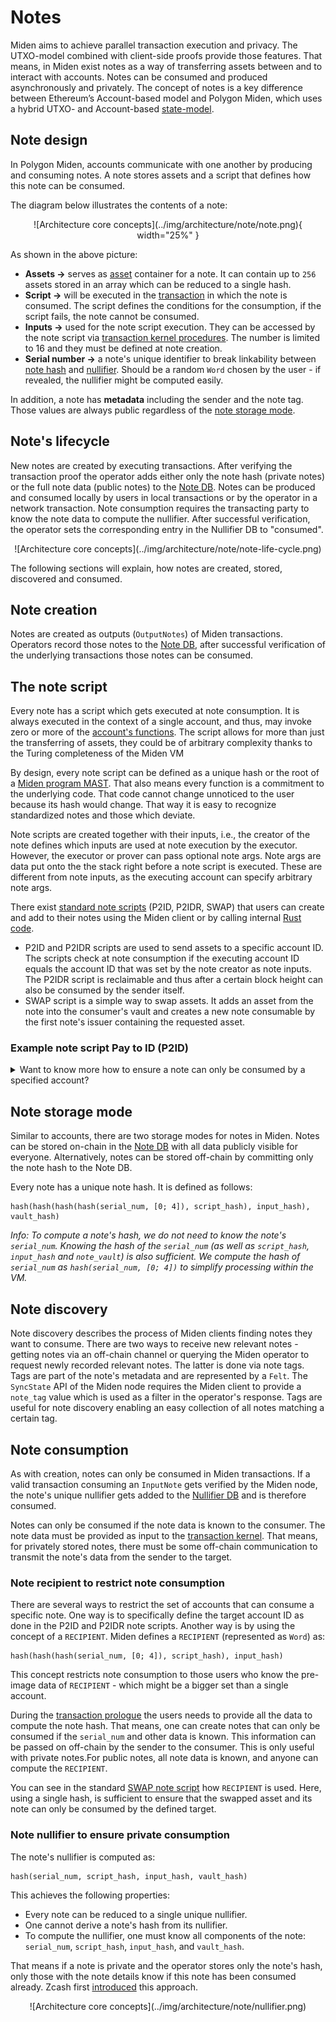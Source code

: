 # Notes

Miden aims to achieve parallel transaction execution and privacy. The UTXO-model combined with client-side proofs provide those features. That means, in Miden exist notes as a way of transferring assets between and to interact with accounts. Notes can be consumed and produced asynchronously and privately. The concept of notes is a key difference between Ethereum’s Account-based model and Polygon Miden, which uses a hybrid UTXO- and Account-based [state-model](state.md).

## Note design

In Polygon Miden, accounts communicate with one another by producing and consuming notes. A note stores assets and a script that defines how this note can be consumed.

The diagram below illustrates the contents of a note:

<center>
![Architecture core concepts](../img/architecture/note/note.png){ width="25%" }
</center>

As shown in the above picture:
* **Assets &rarr;** serves as [asset](assets.md) container for a note. It can contain up to `256` assets stored in an array which can be reduced to a single hash.
* **Script &rarr;** will be executed in the [transaction](https://0xpolygonmiden.github.io/miden-base/architecture/transactions.html) in which the note is consumed. The script defines the conditions for the consumption, if the script fails, the note cannot be consumed.
* **Inputs &rarr;** used for the note script execution. They can be accessed by the note script via [transaction kernel procedures](https://0xpolygonmiden.github.io/miden-base/transactions/transaction-procedures.html#note). The number is limited to 16 and they must be defined at note creation.
* **Serial number &rarr;** a note's unique identifier to break linkability between [note hash](https://0xpolygonmiden.github.io/miden-base/architecture/notes.html#note-hash) and [nullifier](https://0xpolygonmiden.github.io/miden-base/architecture/notes.html#note-nullifier). Should be a random `Word` chosen by the user - if revealed, the nullifier might be computed easily.

In addition, a note has **metadata** including the sender and the note tag. Those values are always public regardless of the [note storage mode](https://0xpolygonmiden.github.io/miden-base/architecture/notes.html#note-storage-mode).

## Note's lifecycle
New notes are created by executing transactions. After verifying the transaction proof the operator adds either only the note hash (private notes) or the full note data (public notes) to the [Note DB](https://0xpolygonmiden.github.io/miden-base/architecture/state.html#notes-database). Notes can be produced and consumed locally by users in local transactions or by the operator in a network transaction. Note consumption requires the transacting party to know the note data to compute the nullifier. After successful verification, the operator sets the corresponding entry in the Nullifier DB to "consumed".

<center>
![Architecture core concepts](../img/architecture/note/note-life-cycle.png)
</center>

The following sections will explain, how notes are created, stored, discovered and consumed.

## Note creation
Notes are created as outputs (`OutputNotes`) of Miden transactions. Operators record those notes to the [Note DB](https://0xpolygonmiden.github.io/miden-base/architecture/state.html#note-database), after successful verification of the underlying transactions those notes can be consumed.

## The note script
Every note has a script which gets executed at note consumption. It is always executed in the context of a single account, and thus, may invoke zero or more of the [account's functions](https://0xpolygonmiden.github.io/miden-base/architecture/accounts.html#code). The script allows for more than just the transferring of assets, they could be of arbitrary complexity thanks to the Turing completeness of the Miden VM

By design, every note script can be defined as a unique hash or the root of a [Miden program MAST](https://0xpolygonmiden.github.io/miden-vm/user_docs/assembly/main.html). That also means every function is a commitment to the underlying code. That code cannot change unnoticed to the user because its hash would change. That way it is easy to recognize standardized notes and those which deviate.

Note scripts are created together with their inputs, i.e., the creator of the note defines which inputs are used at note execution by the executor. However, the executor or prover can pass optional note args. Note args are data put onto the the stack right before a note script is executed. These are different from note inputs, as the executing account can specify arbitrary note args.

There exist [standard note scripts](https://github.com/0xPolygonMiden/miden-base/tree/main/miden-lib/asm/note_scripts) (P2ID, P2IDR, SWAP) that users can create and add to their notes using the Miden client or by calling internal [Rust code](https://github.com/0xPolygonMiden/miden-base/blob/fa63b26d845f910d12bd5744f34a6e55c08d5cde/miden-lib/src/notes/mod.rs#L15-L66).

* P2ID and P2IDR scripts are used to send assets to a specific account ID. The scripts check at note consumption if the executing account ID equals the account ID that was set by the note creator as note inputs. The P2IDR script is reclaimable and thus after a certain block height can also be consumed by the sender itself.
* SWAP script is a simple way to swap assets. It adds an asset from the note into the consumer's vault and creates a new note consumable by the first note's issuer containing the requested asset.

### Example note script Pay to ID (P2ID)
<details>
  <summary>Want to know more how to ensure a note can only be consumed by a specified account?</summary>

  #### Goal of the P2ID script
  The P2ID script defines a specific target account ID as the only account that can consume the note. Such notes ensure a targeted asset transfer.

  #### Imports and context
  The P2ID script uses procedures from the account, note and wallet API.
  ```
  use.miden::account
  use.miden::note
  use.miden::contracts::wallets::basic->wallet
  ```
  As discussed in detail in [transaction kernel procedures](../transactions/transaction-procedures.md) certain procedures can only be invoked in certain contexts. The note script is being executed in the note context of the [transaction kernel](../transactions/transaction-kernel.md).

  #### Main script
  The main part of the P2ID script checks if the executing account is the same as the account defined in the `NoteInputs`. The creator of the note defines the note script and the note inputs separately to ensure usage of the same standardized P2ID script regardless of the target account ID. That way, it is enough to check the script root (see above).

  ```
  # Pay-to-ID script: adds all assets from the note to the account, assuming ID of the account
  # matches target account ID specified by the note inputs.
  #
  # Requires that the account exposes: miden::contracts::wallets::basic::receive_asset procedure.
  #
  # Inputs: [SCRIPT_ROOT]
  # Outputs: []
  #
  # Note inputs are assumed to be as follows:
  # - target_account_id is the ID of the account for which the note is intended.
  #
  # FAILS if:
  # - Account does not expose miden::contracts::wallets::basic::receive_asset procedure.
  # - Account ID of executing account is not equal to the Account ID specified via note inputs.
  # - The same non-fungible asset already exists in the account.
  # - Adding a fungible asset would result in amount overflow, i.e., the total amount would be
  #   greater than 2^63.
  begin
      # drop the transaction script root
      dropw
      # => []

      # load the note inputs to memory starting at address 0
      push.0 exec.note::get_inputs
        # => [inputs_ptr]

      # read the target account id from the note inputs
      mem_load
      # => [target_account_id]

      exec.account::get_id
      # => [account_id, target_account_id, ...]

      # ensure account_id = target_account_id, fails otherwise
      assert_eq
      # => [...]

      exec.add_note_assets_to_account
      # => [...]
  end
  ```

  Every note script starts with the note script root on top of the stack. After the `dropw`, the stack is cleared. Next, the script stored the note inputs at pos 0 in the [relative note context memory](https://0xpolygonmiden.github.io/miden-base/transactions/transaction-procedures.html#transaction-contexts) by  `push.0 exec.note::get_inputs`. Then, `mem_load` loads a `Felt` from the specified memory address and puts it on top of the stack, in that cases the   `target_account_id` defined by the creator of the note. Now, the note invokes `get_id` from the account API using `exec.account::get_id` - which is   possible even in the note context. Because, there are two account IDs on top of the stack now, `assert_eq` fails if the two account IDs (target_account_id and executing_account_id) are not the same. That means, the script cannot be successfully executed if executed by any other account than the account specified by the note creator using the note inputs.

  If execution hasn't failed, the script invokes a helper procedure `exec.add_note_assets_to_account` to add the note's assets into the executing account's vault.

  #### Add assets
  This procedure adds the assets held by the note into the account's vault.

  ```
  #! Helper procedure to add all assets of a note to an account.
  #!
  #! Inputs: []
  #! Outputs: []
  #!
  proc.add_note_assets_to_account
      push.0 exec.note::get_assets
      # => [num_of_assets, 0 = ptr, ...]

      # compute the pointer at which we should stop iterating
      dup.1 add
      # => [end_ptr, ptr, ...]

      # pad the stack and move the pointer to the top
      padw movup.5
      # => [ptr, 0, 0, 0, 0, end_ptr, ...]

      # compute the loop latch
      dup dup.6 neq
      # => [latch, ptr, 0, 0, 0, 0, end_ptr, ...]

      while.true
          # => [ptr, 0, 0, 0, 0, end_ptr, ...]

          # save the pointer so that we can use it later
          dup movdn.5
          # => [ptr, 0, 0, 0, 0, ptr, end_ptr, ...]

          # load the asset and add it to the account
          mem_loadw call.wallet::receive_asset
          # => [ASSET, ptr, end_ptr, ...]

          # increment the pointer and compare it to the end_ptr
          movup.4 add.1 dup dup.6 neq
          # => [latch, ptr+1, ASSET, end_ptr, ...]
      end

      # clear the stack
      drop dropw drop
  end
  ```

  The procedure starts by calling `exec.note::get_assets`. As with the note's inputs before, this writes the assets of the note into memory starting at the specified address. Assets are stored in consecutive memory slots, so `dup.1 add` provides the last memory slot.

  In Miden, [assets](assets.md) are represented by `Words`, so we need to pad the stack with four `0`s to make room for an asset. Now, if there is at least one asset (checked by `dup dup.6 neq`), the loop starts. It first saves the pointer for later use (`dup movdn.5`), then loads the first asset `mem_loadw` on top of the stack.

  Now, the procedure calls the a function of the account interface `call.wallet::receive_asset` to put the asset into the account's vault. Due to different [contexts](https://0xpolygonmiden.github.io/miden-base/transactions/transaction-procedures.html#transaction-contexts), a note script cannot directly call an account function to add the asset. The account must expose this function in its [interface](https://0xpolygonmiden.github.io/miden-base/architecture/accounts.html#example-account-code).

  Lastly, the pointer gets incremented, and if there is a second asset, the loop continues (`movup.4 add.1 dup dup.6 neq`). Finally, when all assets were put into the account's vault, the stack is cleared (`drop dropw drop`).

</details>

## Note storage mode
Similar to accounts, there are two storage modes for notes in Miden. Notes can be stored on-chain in the [Note DB](https://0xpolygonmiden.github.io/miden-base/architecture/state.html#notes-database) with all data publicly visible for everyone. Alternatively, notes can be stored off-chain by committing only the note hash to the Note DB.

Every note has a unique note hash. It is defined as follows:

```
hash(hash(hash(hash(serial_num, [0; 4]), script_hash), input_hash), vault_hash)
```

_Info: To compute a note's hash, we do not need to know the note's `serial_num`. Knowing the hash of the `serial_num` (as well as `script_hash`, `input_hash` and `note_vault`) is also sufficient. We compute the hash of `serial_num` as `hash(serial_num, [0; 4])` to simplify processing within the VM._

## Note discovery
Note discovery describes the process of Miden clients finding notes they want to consume. There are two ways to receive new relevant notes - getting notes via an off-chain channel or querying the Miden operator to request newly recorded relevant notes.
The latter is done via note tags. Tags are part of the note's metadata and are represented by a `Felt`. The `SyncState` API of the Miden node requires the Miden client to provide a `note_tag` value which is used as a filter in the operator's response. Tags are useful for note discovery enabling an easy collection of all notes matching a certain tag.

## Note consumption
As with creation, notes can only be consumed in Miden transactions. If a valid transaction consuming an `InputNote` gets verified by the Miden node, the note's unique nullifier gets added to the [Nullifier DB](https://0xpolygonmiden.github.io/miden-base/architecture/state.html#nullifier-database) and is therefore consumed.

Notes can only be consumed if the note data is known to the consumer. The note data must be provided as input to the [transaction kernel](transactions/kernel.md). That means, for privately stored notes, there must be some off-chain communication to transmit the note's data from the sender to the target.

### Note recipient to restrict note consumption
There are several ways to restrict the set of accounts that can consume a specific note. One way is to specifically define the target account ID as done in the P2ID and P2IDR note scripts. Another way is by using the concept of a `RECIPIENT`. Miden defines a `RECIPIENT` (represented as `Word`) as:

```
hash(hash(hash(serial_num, [0; 4]), script_hash), input_hash)
```

This concept restricts note consumption to those users who know the pre-image data of `RECIPIENT` - which might be a bigger set than a single account.

During the [transaction prologue](transactions/kernel.md) the users needs to provide all the data to compute the note hash. That means, one can create notes that can only be consumed if the `serial_num` and other data is known. This information can be passed on off-chain by the sender to the consumer. This is only useful with private notes.For public notes, all note data is known, and anyone can compute the `RECIPIENT`.

You can see in the standard [SWAP note script](https://github.com/0xPolygonMiden/miden-base/blob/main/miden-lib/asm/note_scripts/SWAP.masm) how `RECIPIENT` is used. Here, using a single hash, is sufficient to ensure that the swapped asset and its note can only be consumed by the defined target.

### Note nullifier to ensure private consumption
The note's nullifier is computed as:

```
hash(serial_num, script_hash, input_hash, vault_hash)
```

This achieves the following properties:
- Every note can be reduced to a single unique nullifier.
- One cannot derive a note's hash from its nullifier.
- To compute the nullifier, one must know all components of the note: `serial_num`, `script_hash`, `input_hash`, and `vault_hash`.

That means if a note is private and the operator stores only the note's hash, only those with the note details know if this note has been consumed already. Zcash first [introduced](https://zcash.github.io/orchard/design/nullifiers.html#nullifiers) this approach.

<center>
![Architecture core concepts](../img/architecture/note/nullifier.png)
</center>